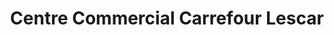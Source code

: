 ---
title: "Centre Commercial Carrefour Lescar"
url: /lescar/centre-commercial-carrefour-lescar/
shop: Einkaufszentrum
---